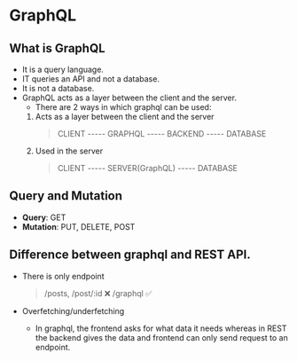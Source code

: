 # GraphQL

## What is GraphQL
- It is a query language.
- IT queries an API and not a database.
- It is not a database.
- GraphQL acts as a layer between the client and the server. 
    - There are 2 ways in which graphql can be used:
    1. Acts as a layer between the client and the server
        > CLIENT ----- GRAPHQL ----- BACKEND ----- DATABASE
    1. Used in the server
        > CLIENT ----- SERVER(GraphQL) ----- DATABASE

## Query and Mutation
- **Query**: GET
- **Mutation**: PUT, DELETE, POST


## Difference between graphql and REST API.
- There is only endpoint
    > /posts, /post/:id ❌
    /graphql ✅

- Overfetching/underfetching
    - In graphql, the frontend asks for what data it needs whereas in REST the backend gives the data and frontend can only send request to an endpoint. 
    